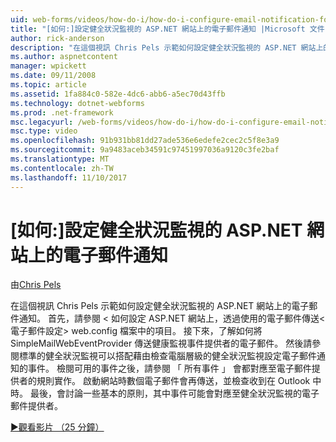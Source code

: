```yaml
---
uid: web-forms/videos/how-do-i/how-do-i-configure-email-notification-for-health-monitoring-on-an-aspnet-web-site
title: "[如何:]設定健全狀況監視的 ASP.NET 網站上的電子郵件通知 |Microsoft 文件"
author: rick-anderson
description: "在這個視訊 Chris Pels 示範如何設定健全狀況監視的 ASP.NET 網站上的電子郵件通知。 首先，請參閱 < 如何設定傳送電子..."
ms.author: aspnetcontent
manager: wpickett
ms.date: 09/11/2008
ms.topic: article
ms.assetid: 1fa884c0-582e-4dc6-abb6-a5ec70d43ffb
ms.technology: dotnet-webforms
ms.prod: .net-framework
msc.legacyurl: /web-forms/videos/how-do-i/how-do-i-configure-email-notification-for-health-monitoring-on-an-aspnet-web-site
msc.type: video
ms.openlocfilehash: 91b931bb81dd27ade536e6edefe2cec2c5f8e3a9
ms.sourcegitcommit: 9a9483aceb34591c97451997036a9120c3fe2baf
ms.translationtype: MT
ms.contentlocale: zh-TW
ms.lasthandoff: 11/10/2017
---
```

<a name="how-do-i-configure-email-notification-for-health-monitoring-on-an-aspnet-web-site"></a>[如何:]設定健全狀況監視的 ASP.NET 網站上的電子郵件通知
====================
由[Chris Pels](https://twitter.com/chrispels)

在這個視訊 Chris Pels 示範如何設定健全狀況監視的 ASP.NET 網站上的電子郵件通知。 首先，請參閱 < 如何設定 ASP.NET 網站上，透過使用的電子郵件傳送&lt;電子郵件設定&gt; web.config 檔案中的項目。 接下來，了解如何將 SimpleMailWebEventProvider 傳送健康監視事件提供者的電子郵件。 然後請參閱標準的健全狀況監視可以搭配藉由檢查電腦層級的健全狀況監視設定電子郵件通知的事件。 檢閱可用的事件之後，請參閱 「 所有事件 」 會都對應至電子郵件提供者的規則實作。 啟動網站時數個電子郵件會再傳送，並檢查收到在 Outlook 中時。 最後，會討論一些基本的原則，其中事件可能會對應至健全狀況監視的電子郵件提供者。

[&#9654;觀看影片 （25 分鐘）](https://channel9.msdn.com/Blogs/ASP-NET-Site-Videos/how-do-i-configure-email-notification-for-health-monitoring-on-an-aspnet-web-site)
